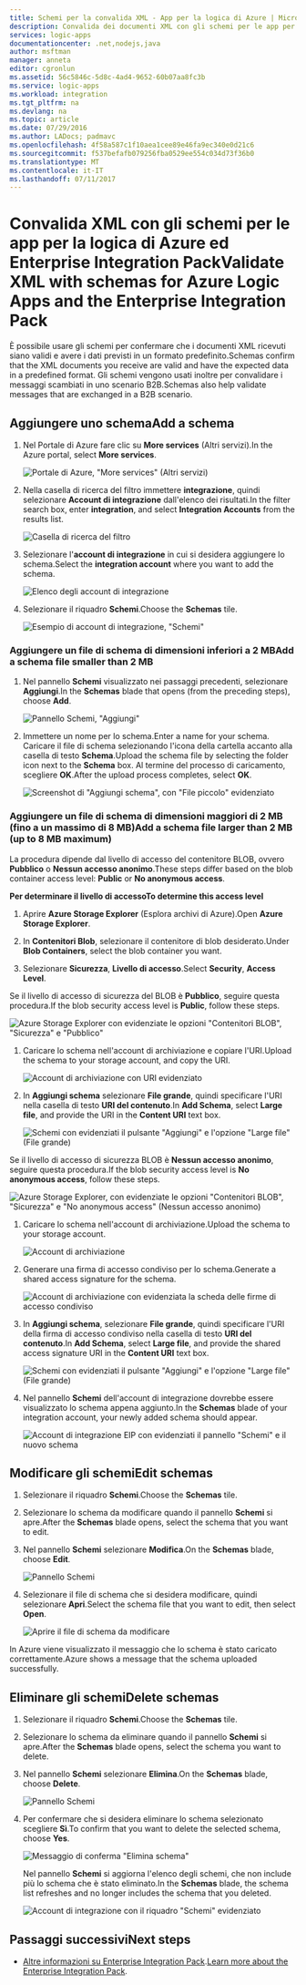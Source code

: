 ```yaml
---
title: Schemi per la convalida XML - App per la logica di Azure | Microsoft Docs
description: Convalida dei documenti XML con gli schemi per le app per la logica di Azure ed Enterprise Integration Pack
services: logic-apps
documentationcenter: .net,nodejs,java
author: msftman
manager: anneta
editor: cgronlun
ms.assetid: 56c5846c-5d8c-4ad4-9652-60b07aa8fc3b
ms.service: logic-apps
ms.workload: integration
ms.tgt_pltfrm: na
ms.devlang: na
ms.topic: article
ms.date: 07/29/2016
ms.author: LADocs; padmavc
ms.openlocfilehash: 4f58a587c1f10aea1cee89e46fa9ec340e0d21c6
ms.sourcegitcommit: f537befafb079256fba0529ee554c034d73f36b0
ms.translationtype: MT
ms.contentlocale: it-IT
ms.lasthandoff: 07/11/2017
---
```

# <a name="validate-xml-with-schemas-for-azure-logic-apps-and-the-enterprise-integration-pack"></a><span data-ttu-id="57cca-103">Convalida XML con gli schemi per le app per la logica di Azure ed Enterprise Integration Pack</span><span class="sxs-lookup"><span data-stu-id="57cca-103">Validate XML with schemas for Azure Logic Apps and the Enterprise Integration Pack</span></span>

<span data-ttu-id="57cca-104">È possibile usare gli schemi per confermare che i documenti XML ricevuti siano validi e avere i dati previsti in un formato predefinito.</span><span class="sxs-lookup"><span data-stu-id="57cca-104">Schemas confirm that the XML documents you receive are valid and have the expected data in a predefined format.</span></span> <span data-ttu-id="57cca-105">Gli schemi vengono usati inoltre per convalidare i messaggi scambiati in uno scenario B2B.</span><span class="sxs-lookup"><span data-stu-id="57cca-105">Schemas also help validate messages that are exchanged in a B2B scenario.</span></span>

## <a name="add-a-schema"></a><span data-ttu-id="57cca-106">Aggiungere uno schema</span><span class="sxs-lookup"><span data-stu-id="57cca-106">Add a schema</span></span>

1. <span data-ttu-id="57cca-107">Nel Portale di Azure fare clic su **More services** (Altri servizi).</span><span class="sxs-lookup"><span data-stu-id="57cca-107">In the Azure portal, select **More services**.</span></span>

    ![Portale di Azure, "More services" (Altri servizi)](media/logic-apps-enterprise-integration-schemas/overview-11.png)

2. <span data-ttu-id="57cca-109">Nella casella di ricerca del filtro immettere **integrazione**, quindi selezionare **Account di integrazione** dall'elenco dei risultati.</span><span class="sxs-lookup"><span data-stu-id="57cca-109">In the filter search box, enter **integration**, and select **Integration Accounts** from the results list.</span></span>

    ![Casella di ricerca del filtro](media/logic-apps-enterprise-integration-schemas/overview-21.png)

3. <span data-ttu-id="57cca-111">Selezionare l'**account di integrazione** in cui si desidera aggiungere lo schema.</span><span class="sxs-lookup"><span data-stu-id="57cca-111">Select the **integration account** where you want to add the schema.</span></span>

    ![Elenco degli account di integrazione](media/logic-apps-enterprise-integration-schemas/overview-31.png)

4. <span data-ttu-id="57cca-113">Selezionare il riquadro **Schemi**.</span><span class="sxs-lookup"><span data-stu-id="57cca-113">Choose the **Schemas** tile.</span></span>

    ![Esempio di account di integrazione, "Schemi"](media/logic-apps-enterprise-integration-schemas/schema-11.png)

### <a name="add-a-schema-file-smaller-than-2-mb"></a><span data-ttu-id="57cca-115">Aggiungere un file di schema di dimensioni inferiori a 2 MB</span><span class="sxs-lookup"><span data-stu-id="57cca-115">Add a schema file smaller than 2 MB</span></span>

1. <span data-ttu-id="57cca-116">Nel pannello **Schemi** visualizzato nei passaggi precedenti, selezionare **Aggiungi**.</span><span class="sxs-lookup"><span data-stu-id="57cca-116">In the **Schemas** blade that opens (from the preceding steps), choose **Add**.</span></span>

    ![Pannello Schemi, "Aggiungi"](media/logic-apps-enterprise-integration-schemas/schema-21.png)

2. <span data-ttu-id="57cca-118">Immettere un nome per lo schema.</span><span class="sxs-lookup"><span data-stu-id="57cca-118">Enter a name for your schema.</span></span> <span data-ttu-id="57cca-119">Caricare il file di schema selezionando l'icona della cartella accanto alla casella di testo **Schema**.</span><span class="sxs-lookup"><span data-stu-id="57cca-119">Upload the schema file by selecting the folder icon next to the **Schema** box.</span></span> <span data-ttu-id="57cca-120">Al termine del processo di caricamento, scegliere **OK**.</span><span class="sxs-lookup"><span data-stu-id="57cca-120">After the upload process completes, select **OK**.</span></span>

    ![Screenshot di "Aggiungi schema", con "File piccolo" evidenziato](media/logic-apps-enterprise-integration-schemas/schema-31.png)

### <a name="add-a-schema-file-larger-than-2-mb-up-to-8-mb-maximum"></a><span data-ttu-id="57cca-122">Aggiungere un file di schema di dimensioni maggiori di 2 MB (fino a un massimo di 8 MB)</span><span class="sxs-lookup"><span data-stu-id="57cca-122">Add a schema file larger than 2 MB (up to 8 MB maximum)</span></span>

<span data-ttu-id="57cca-123">La procedura dipende dal livello di accesso del contenitore BLOB, ovvero **Pubblico** o **Nessun accesso anonimo**.</span><span class="sxs-lookup"><span data-stu-id="57cca-123">These steps differ based on the blob container access level: **Public** or **No anonymous access**.</span></span>

<span data-ttu-id="57cca-124">**Per determinare il livello di accesso**</span><span class="sxs-lookup"><span data-stu-id="57cca-124">**To determine this access level**</span></span>

1.  <span data-ttu-id="57cca-125">Aprire **Azure Storage Explorer** (Esplora archivi di Azure).</span><span class="sxs-lookup"><span data-stu-id="57cca-125">Open **Azure Storage Explorer**.</span></span> 

2.  <span data-ttu-id="57cca-126">In **Contenitori Blob**, selezionare il contenitore di blob desiderato.</span><span class="sxs-lookup"><span data-stu-id="57cca-126">Under **Blob Containers**, select the blob container you want.</span></span> 

3.  <span data-ttu-id="57cca-127">Selezionare **Sicurezza**, **Livello di accesso**.</span><span class="sxs-lookup"><span data-stu-id="57cca-127">Select **Security**, **Access Level**.</span></span>

<span data-ttu-id="57cca-128">Se il livello di accesso di sicurezza del BLOB è **Pubblico**, seguire questa procedura.</span><span class="sxs-lookup"><span data-stu-id="57cca-128">If the blob security access level is **Public**, follow these steps.</span></span>

![Azure Storage Explorer con evidenziate le opzioni "Contenitori BLOB", "Sicurezza" e "Pubblico"](media/logic-apps-enterprise-integration-schemas/blob-public.png)

1. <span data-ttu-id="57cca-130">Caricare lo schema nell'account di archiviazione e copiare l'URI.</span><span class="sxs-lookup"><span data-stu-id="57cca-130">Upload the schema to your storage account, and copy the URI.</span></span>

    ![Account di archiviazione con URI evidenziato](media/logic-apps-enterprise-integration-schemas/schema-blob.png)

2. <span data-ttu-id="57cca-132">In **Aggiungi schema** selezionare **File grande**, quindi specificare l'URI nella casella di testo **URI del contenuto**.</span><span class="sxs-lookup"><span data-stu-id="57cca-132">In **Add Schema**, select **Large file**, and provide the URI in the **Content URI** text box.</span></span>

    ![Schemi con evidenziati il pulsante "Aggiungi" e l'opzione "Large file" (File grande)](media/logic-apps-enterprise-integration-schemas/schema-largefile.png)

<span data-ttu-id="57cca-134">Se il livello di accesso di sicurezza BLOB è **Nessun accesso anonimo**, seguire questa procedura.</span><span class="sxs-lookup"><span data-stu-id="57cca-134">If the blob security access level is **No anonymous access**, follow these steps.</span></span>

![Azure Storage Explorer, con evidenziate le opzioni "Contenitori BLOB", "Sicurezza" e "No anonymous access" (Nessun accesso anonimo)](media/logic-apps-enterprise-integration-schemas/blob-1.png)

1. <span data-ttu-id="57cca-136">Caricare lo schema nell'account di archiviazione.</span><span class="sxs-lookup"><span data-stu-id="57cca-136">Upload the schema to your storage account.</span></span>

    ![Account di archiviazione](media/logic-apps-enterprise-integration-schemas/blob-3.png)

2. <span data-ttu-id="57cca-138">Generare una firma di accesso condiviso per lo schema.</span><span class="sxs-lookup"><span data-stu-id="57cca-138">Generate a shared access signature for the schema.</span></span>

    ![Account di archiviazione con evidenziata la scheda delle firme di accesso condiviso](media/logic-apps-enterprise-integration-schemas/blob-2.png)

3. <span data-ttu-id="57cca-140">In **Aggiungi schema**, selezionare **File grande**, quindi specificare l'URI della firma di accesso condiviso nella casella di testo **URI del contenuto**.</span><span class="sxs-lookup"><span data-stu-id="57cca-140">In **Add Schema**, select **Large file**, and provide the shared access signature URI in the **Content URI** text box.</span></span>

    ![Schemi con evidenziati il pulsante "Aggiungi" e l'opzione "Large file" (File grande)](media/logic-apps-enterprise-integration-schemas/schema-largefile.png)

4. <span data-ttu-id="57cca-142">Nel pannello **Schemi** dell'account di integrazione dovrebbe essere visualizzato lo schema appena aggiunto.</span><span class="sxs-lookup"><span data-stu-id="57cca-142">In the **Schemas** blade of your integration account, your newly added schema should appear.</span></span>

    ![Account di integrazione EIP con evidenziati il pannello "Schemi" e il nuovo schema](media/logic-apps-enterprise-integration-schemas/schema-41.png)

## <a name="edit-schemas"></a><span data-ttu-id="57cca-144">Modificare gli schemi</span><span class="sxs-lookup"><span data-stu-id="57cca-144">Edit schemas</span></span>

1. <span data-ttu-id="57cca-145">Selezionare il riquadro **Schemi**.</span><span class="sxs-lookup"><span data-stu-id="57cca-145">Choose the **Schemas** tile.</span></span>

2. <span data-ttu-id="57cca-146">Selezionare lo schema da modificare quando il pannello **Schemi** si apre.</span><span class="sxs-lookup"><span data-stu-id="57cca-146">After the **Schemas** blade opens, select the schema that you want to edit.</span></span>

3. <span data-ttu-id="57cca-147">Nel pannello **Schemi** selezionare **Modifica**.</span><span class="sxs-lookup"><span data-stu-id="57cca-147">On the **Schemas** blade, choose **Edit**.</span></span>

    ![Pannello Schemi](media/logic-apps-enterprise-integration-schemas/edit-12.png)

4. <span data-ttu-id="57cca-149">Selezionare il file di schema che si desidera modificare, quindi selezionare **Apri**.</span><span class="sxs-lookup"><span data-stu-id="57cca-149">Select the schema file that you want to edit, then select **Open**.</span></span>

    ![Aprire il file di schema da modificare](media/logic-apps-enterprise-integration-schemas/edit-31.png)

<span data-ttu-id="57cca-151">In Azure viene visualizzato il messaggio che lo schema è stato caricato correttamente.</span><span class="sxs-lookup"><span data-stu-id="57cca-151">Azure shows a message that the schema uploaded successfully.</span></span>

## <a name="delete-schemas"></a><span data-ttu-id="57cca-152">Eliminare gli schemi</span><span class="sxs-lookup"><span data-stu-id="57cca-152">Delete schemas</span></span>

1. <span data-ttu-id="57cca-153">Selezionare il riquadro **Schemi**.</span><span class="sxs-lookup"><span data-stu-id="57cca-153">Choose the **Schemas** tile.</span></span>

2. <span data-ttu-id="57cca-154">Selezionare lo schema da eliminare quando il pannello **Schemi** si apre.</span><span class="sxs-lookup"><span data-stu-id="57cca-154">After the **Schemas** blade opens, select the schema you want to delete.</span></span>

3. <span data-ttu-id="57cca-155">Nel pannello **Schemi** selezionare **Elimina**.</span><span class="sxs-lookup"><span data-stu-id="57cca-155">On the **Schemas** blade, choose **Delete**.</span></span>

    ![Pannello Schemi](media/logic-apps-enterprise-integration-schemas/delete-12.png)

4. <span data-ttu-id="57cca-157">Per confermare che si desidera eliminare lo schema selezionato scegliere **Sì**.</span><span class="sxs-lookup"><span data-stu-id="57cca-157">To confirm that you want to delete the selected schema, choose **Yes**.</span></span>

    ![Messaggio di conferma "Elimina schema"](media/logic-apps-enterprise-integration-schemas/delete-21.png)

    <span data-ttu-id="57cca-159">Nel pannello **Schemi** si aggiorna l'elenco degli schemi, che non include più lo schema che è stato eliminato.</span><span class="sxs-lookup"><span data-stu-id="57cca-159">In the **Schemas** blade, the schema list refreshes  and no longer includes the schema that you deleted.</span></span>

    ![Account di integrazione con il riquadro "Schemi" evidenziato](media/logic-apps-enterprise-integration-schemas/delete-31.png)

## <a name="next-steps"></a><span data-ttu-id="57cca-161">Passaggi successivi</span><span class="sxs-lookup"><span data-stu-id="57cca-161">Next steps</span></span>
* <span data-ttu-id="57cca-162">[Altre informazioni su Enterprise Integration Pack](logic-apps-enterprise-integration-overview.md "Informazioni su Enterprise Integration Pack").</span><span class="sxs-lookup"><span data-stu-id="57cca-162">[Learn more about the Enterprise Integration Pack](logic-apps-enterprise-integration-overview.md "Learn about the enterprise integration pack").</span></span>  

